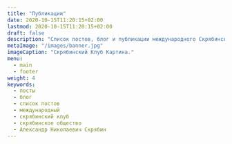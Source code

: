 ```yaml
---
title: "Публикации"
date: 2020-10-15T11:20:15+02:00
lastmod: 2020-10-15T11:20:15+02:00
draft: false
description: "Список постов, блог и публикации международного Скрябинского Клуба и Скрябинского общества, посвященных Александру Скрябину."
metaImage: "/images/banner.jpg" 
imageCaption: "Скрябинский Клуб Картина."
menu:
  - main
  - footer
weight: 4
keywords:
  - посты
  - блог
  - список постов
  - международный
  - скрябинский клуб
  - скрябинское общество
  - Александр Николаевич Скрябин
---
```

